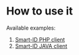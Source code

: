# How to use it
Available examples:
1. [Smart-ID PHP client](https://github.com/SK-EID/smart-id-php-client)
2. [Smart-ID JAVA client](https://github.com/SK-EID/smart-id-java-client)